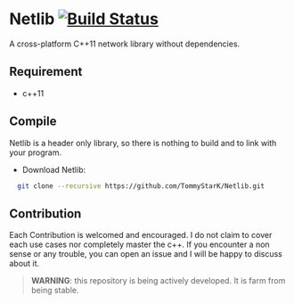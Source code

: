 
# Netlib    [![Build Status](https://travis-ci.org/TommyStarK/Netlib.svg?branch=master)](https://travis-ci.org/TommyStarK/Netlib)

A cross-platform C++11 network library without dependencies.

## Requirement

- c++11

## Compile

Netlib is a header only library, so there is nothing to build and to link with your program.

 - Download Netlib:

```bash
  git clone --recursive https://github.com/TommyStarK/Netlib.git
```

## Contribution

Each Contribution is welcomed and encouraged. I do not claim to cover each use cases nor completely master the c++. If you encounter a non sense or any trouble, you can open an issue
and I will be happy to discuss about it.

> **WARNING**: this repository is being actively developed. It is farm from being stable.

